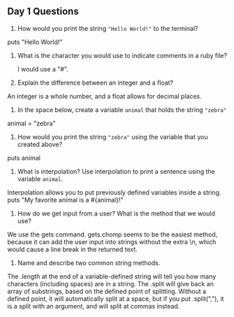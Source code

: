 ## Day 1 Questions

1. How would you print the string `"Hello World!"` to the terminal?

puts "Hello World!"

1. What is the character you would use to indicate comments in a ruby file?

    I would use a "#".

1. Explain the difference between an integer and a float?

  An integer is a whole number, and a float allows for decimal places.

1. In the space below, create a variable `animal` that holds the string `"zebra"`

  animal = "zebra"

1. How would you print the string `"zebra"` using the variable that you created above?

  puts animal

1. What is interpolation? Use interpolation to print a sentence using the variable `animal`.

  Interpolation allows you to put previously defined variables inside a string.
puts "My favorite animal is a #{animal}!"

1. How do we get input from a user? What is the method that we would use?

  We use the gets command. gets.chomp seems to be the easiest method, because it can add the user input into strings without the extra \n, which would cause a line break in the returned text.

1. Name and describe two common string methods.

  The .length at the end of a variable-defined string will tell you how many characters (including spaces) are in a string.
  The .split will give back an array of substrings, based on the defined point of splitting. Without a defined point, it will automatically split at a space, but if you put .split(","), it is a split with an argument, and will split at commas instead.
